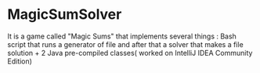# MagicSumSolver
It is a game called "Magic Sums" that implements several things : Bash script that runs a generator of file and after that a solver that makes a file solution + 2 Java pre-compiled classes( worked on IntelliJ IDEA Community Edition) 

